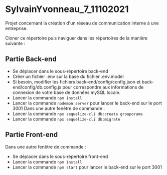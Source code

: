 # SylvainYvonneau_7_11102021

Projet concernant la création d'un réseau de communication interne à une entreprise.

Cloner ce répertoire puis naviguer dans les répertoires de la manière suivante :

## Partie Back-end ##

- Se déplacer dans le sous-répertoire back-end
- Créer un fichier .env sur la base du fichier .env.model
- Si besoin, modifier les fichiers back-end/config/config.json et back-end/config/db.config.js pour correspondre aux informations de connexion de votre base de données mySQL locale.
- Lancer la commande `npm install`
- Lancer la commande `nodemon server` pour lancer le back-end sur le port 3001
Dans une autre fenêtre de commande :
- Lancer la commande `npx sequelize-cli db:create grouporama`
- Lancer la commande `npx sequelize-cli db:migrate`

## Partie Front-end ##

Dans une autre fenêtre de commande :
- Se déplacer dans le sous-répertoire front-end
- Lancer la commande `npm install`
- Lancer la commande `npm start` pour lancer le back-end sur le port 3001

